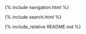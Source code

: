 <head>
    <link href="https://upload.wikimedia.org/wikipedia/en/9/9a/Trollface_non-free.png?type=image/png" rel="shortcut icon" type="image/x-icon">
</head>
{% include navigation.html %}

{% include search.html %}

{% include_relative README.md %}

